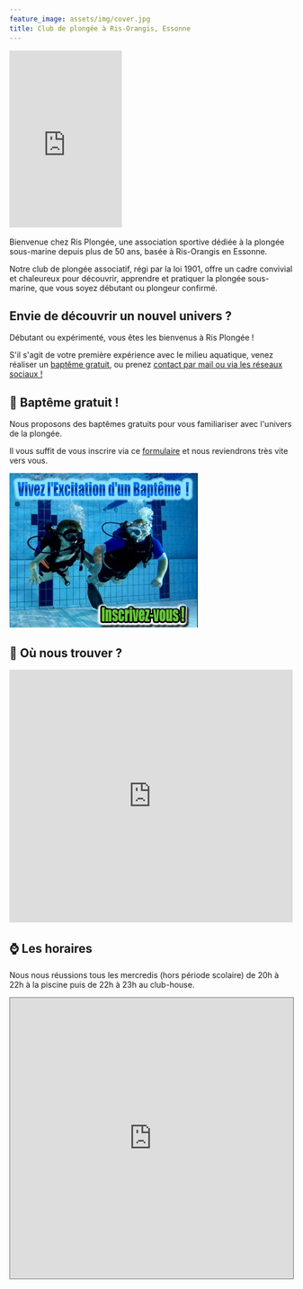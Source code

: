 ```yaml
---
feature_image: assets/img/cover.jpg
title: Club de plongée à Ris-Orangis, Essonne
---
```


<div>
<iframe width="200" height="315" src="https://www.youtube-nocookie.com/embed/ViFbT586rKo?si=YQE3OTwA-yV3u_Qs" title="YouTube video player" frameborder="0" allow="accelerometer; autoplay; clipboard-write; encrypted-media; gyroscope; picture-in-picture; web-share" referrerpolicy="strict-origin-when-cross-origin" allowfullscreen></iframe>
<div>
<p>Bienvenue chez Ris Plongée, une association sportive dédiée à la plongée sous-marine depuis plus de 50 ans, basée à Ris-Orangis en Essonne.</p>
<p>Notre club de plongée associatif, régi par la loi 1901, offre un cadre convivial et chaleureux pour découvrir, apprendre et pratiquer la plongée sous-marine, que vous soyez débutant ou plongeur confirmé.</p>
</div>
</div>

## Envie de découvrir un nouvel univers ?

<p>Débutant ou expérimenté, vous êtes les bienvenus à Ris Plongée !</p>
<p>S'il s'agit de votre première expérience avec le milieu aquatique, venez réaliser un <a href='https://www.helloasso.com/associations/asrp-ris-plongee'>baptême gratuit</a>, ou prenez <a href='contact.html'>contact par mail ou via les réseaux sociaux !</a></p>

## 🤿 Baptême gratuit !

<div>
<div>
<p>Nous proposons des baptêmes gratuits pour vous familiariser avec l'univers de la plongée.</p>
<p>Il vous suffit de vous inscrire via ce <a href='https://www.helloasso.com/associations/asrp-ris-plongee'>formulaire</a> et nous reviendrons très vite vers vous.</p>
</div>
<a href='https://www.helloasso.com/associations/asrp-ris-plongee'><img src='assets/img/baptism.jpg' alt ='bapteme de plongee' /></a>
</div>

## 📍 Où nous trouver ?

<iframe src="https://www.google.com/maps/embed?pb=!1m18!1m12!1m3!1d2636.0568518646915!2d2.4038455000000054!3d48.64702759999999!2m3!1f0!2f0!3f0!3m2!1i1024!2i768!4f13.1!3m3!1m2!1s0x47e5de51fefb2771%3A0x661f191049530983!2sPiscine%20Ren%C3%A9%20Touzin!5e0!3m2!1sfr!2sfr!4v1728819874096!5m2!1sfr!2sfr" width="100%" height="450px" style="border:0;" allowfullscreen="" loading="lazy" referrerpolicy="no-referrer-when-downgrade"></iframe>

## ⌚️ Les horaires

Nous nous réussions tous les mercredis (hors période scolaire) de 20h à 22h à la piscine puis de 22h à 23h au club-house.

<iframe src="https://calendar.google.com/calendar/embed?height=500&wkst=2&bgcolor=%23ffffff&ctz=Europe%2FParis&showTz=0&showCalendars=0&showTabs=0&showPrint=0&showDate=1&showNav=1&showTitle=0&mode=AGENDA&title&src=cmlzcGxvbmdlZUBnbWFpbC5jb20&color=%23E67C73" style="border:solid 1px #777" width="100%" height="500" frameborder="0" scrolling="no"></iframe>
